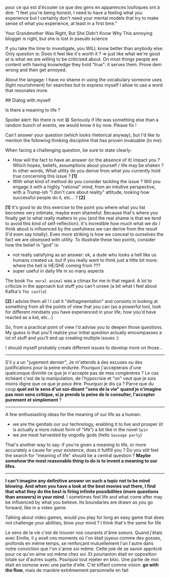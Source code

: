 

pour ce qui est d'écouter ce que des gens en apparences loufoques ont à dire:
"I feel you're being honest, I need to have a feeling what you experience but I certainly don't need your mental models that try to make sense of what you experience, at least in a first time."

Your Grandmother Was Right, But She Didn’t Know Why
This annoying blogger is right, but she is lost in pseudo science

If you take the time to investigate, you WILL know better than anybody else. Only question is: Does it feel like it's worth it ?
=> just like what we're good at is what we are willing to be criticized about.
On most things people are content with having knowledge they hold "true": it serves them. Prove dem wrong and then get annoyed.

About the langage: I have no shame in using the vocabulary someone uses (light nourishment) for searches but to express myself I allow to use a word that resonates more. 

## Dialog with myself

Is there a meaning to life ?

Spoiler alert: No there is not :smile: 
Seriously if life was something else than a random bunch of events, we would know it by now.
Please fix !

Can't answer your question (which looks rhetorical anyway), but I'd like to mention the following thinking discipline that has proven invaluable (to me):

When facing a challenging question, be sure to state clearly:
- How will the fact to have an answer (or the absence of it) impact you ? Which hopes, beliefs, assumptions about yourself / life may be shaken ? In other words, What utility do you derive from what you currently hold true concerning this issue ? **[1]**
- With what kind of method do you consider tackling the issue ? Will you engage it with a highly "rational" mind, from an intuitive perspective, with a Trump-ish "I don't care about reality" attitude, looking how successful people do it, etc... ?  **[2]**

**[1]** It's good to do this exercise to the point you where what you list becomes very intimate, maybe even shameful. Because that's where you finally get to what really matters to you (and the real shame is that we tend to avoid this kind of self-reflection). It's incredible how much what we do / think about is influenced by the usefulness we can derive from the result (I'd even say totally). Even more striking is how we conceal to ourselves the fact we are obsessed with utility. To illustrate these two points, consider how the belief in "god" is:
- not really satisfying as an answer: ok, a dude who looks a hell like us humans created us. but if you really want to think just a little bit more: where the hell is HE/SHE coming from ???
- super useful in daily life in so many aspects

The book `The moral animal` was a climax for me in that regard. A lot to criticize in the approach but stuff you can't unsee (a bit what I feel about Kafka's `The castle`)

**[2]** I advise them all ! I call it "defragmentation" and consists in looking at something from all the points of view that you can (as a powerful tool, look for different mindsets you have experienced in your life, how you'd have reacted as a kid, etc...)

So, from a practical point of view I'd advise you to deepen those questions.  
My guess is that you'll realize your initial question actually emcompasses a lot of stuff and you'll end up creating multiple issues :)

I should myself probably create different issues to develop more on those...

---

S'il y a un "jugement dernier", Je m'attends à des excuses ou des justifications pour la peine endurée. Pourquoi j'accepterais d'une quelconque divinité ce que je n'accepte pas de mes congénères ? Le cas échéant c'est de la manipulation, de l'hypocrisie et "on" veut que je sois moins digne que ce que je peux être. 
Pourquoi je dis ça ? Parce que du coup **quel est le sens d'un soi-disant "sens de la vie" quand je n'imagine pas mon sens critique, si je prends la peine de le consulter, l'accepter purement et simplement** ? 

---
A few enthusiasting ideas for the meaning of our life as a human:
- we are the genitals our our technology, enabling it to live and prosper (it is actually a more robust form of "life") a bit like in the novel `Spin`
- we are meat harvested by ungodly gods (hello `Sausage party`)

That's another way to say: if you're given a meaning to life, or more accurately a cause for your existence, does it fullfill you ? Do you still feel the search for "meaning of life" should be a central question ? **Maybe somehow the most reasonable thing to do is to invent a meaning to our lifes**.

---
**I can't imagine any definitive answer on such a topic not to be mind blowing. And when you have a look at the best movies out there, I find that what they do the best is firing infinite possibilities (more questions than answers) in your mind**.
I sometimes feel life and what come after may be influenced by what you believe. Its boundaries are drawn as you go forward, like in a video game.

Talking about video games, would you play for long an easy game that does not challenge your abilities, blow your mind ? I think that's the same for life

Le sens de la vie c'est de trouver nos courants d'âme soeurs. Quand j'étais avec Emilie, il y avait ces moments où l'on était joyeux comme des gosses, profonds en même temps, se renforçant mutuellement l'un l'autre dans notre conviction que l'on s'aime soi même. Cette joie de se savoir apprécié pour ce qu'on aime soi même chez soi. Et pourtanton était en opposition totale sur d'autres sujets. Pourquoi tout rejeter en bloc. Une partie de moi était en osmose avec une partie d'elle. C'et kiffant comme vision: **go with the flow**, mais de manière extrêmement personnelle en fait
